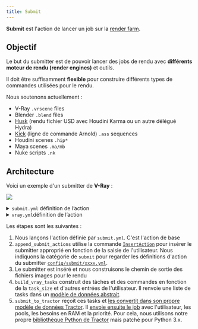 ```yaml
---
title: Submit
---
```


**Submit** est l'action de lancer un job sur la [render farm](../../../Renderfarm).

## Objectif

Le but du submitter est de pouvoir lancer des jobs de rendu avec **différents moteur de rendu (render engines)** et outils.

Il doit être suffisamment **flexible** pour construire différents types de commandes utilisées pour le rendu.

Nous soutenons actuellement :

- V-Ray `.vrscene` files
- Blender `.blend` files
- [Husk](https://www.sidefx.com/docs/houdini/ref/utils/husk.html) (rendu fichier USD avec Houdini Karma ou un autre délégué Hydra)
- [Kick](https://docs.arnoldrenderer.com/pages/viewpage.action?pageId=36110428) (ligne de commande Arnold) `.ass` sequences
- Houdini scenes `.hip*`
- Maya scenes `.ma/mb`
- Nuke scripts `.nk`

## Architecture

Voici  un exemple d'un submitter de **V-Ray** :

![](/img/silex/vray_submit_action.jpg)

<details><summary><code>submit.yml</code> définition de l’action</summary>

<p>

```yaml
submit:
  shelf: "output"
  thumbnail: "submit.svg"

  steps:
    setup:
      lavel: "Setup"
      index: 50
      commands:
        get_submiter:
          label: "Select submiter"
          path: "silex_client.commands.select_submit.SelectSubmit"
          tooltip: "Select the type of conform you want to make"
          ask_user: true

        append_submit_actions:
          label: "Append selected submit action"
          path: "silex_client.commands.insert_action.InsertAction"
          tooltip: "Append the selected submit to the list of commands to execute"
          parameters:
            category: "submit"
            action:
              value: !command-output "setup:get_submiter:action"
              hide: true

    silex_coins:
      index: 500
      hide: true
      commands:
        add_silex_coins:
          path: "silex_client.commands.user.silex_coins.AddSilexCoinsCommand"
          parameters:
            amount:
              value: 3
```

</p>

</details>

<details><summary><code>vray.yml</code>définition de l’action</summary>

<p>

```yaml
vray:
  label: "Submit V-Ray scene"
  steps:
    build_output_path:
      label: "Build output path"
      index: 10
      commands:
        select_extension:
          label: "Output extension"
          path: "silex_client.commands.select_list.SelectList"
          parameters:
            param_name: "Output extension"
            parameters_list:
              - "exr"
              - "png"
              - "jpg"
              - "tiff"

        build_output_path:
          label: "Build output path"
          path: "silex_client.commands.build_output_path.BuildOutputPath"
          tooltip: "Build the complete output path"
          ask_user: true
          parameters:
            output_type:
              value: !command-output "build_output_path:select_extension"
              hide: true
            create_temp_dir: false
            create_output_dir: false
            task:
              hide: true
            use_current_context:
              value: true
              hide: true
            frame_set:
              hide: true
            name:
              value: "render"

    vray_render:
      label: "Setup render parameters"
      index: 20
      commands:
        build_vray_tasks:
          path: "silex_client.commands.farm.vray_render_tasks.VrayRenderTasksCommand"
          label: "V-Ray Job parameters"
          ask_user: true
          parameters:
            output_directory:
              value: !command-output "build_output_path:build_output_path:directory"
            output_filename:
              value: !command-output "build_output_path:build_output_path:file_name"
            output_extension:
              value: !command-output "build_output_path:select_extension"

        submit_to_tractor:
          label: "Submit"
          path: "silex_client.commands.farm.submit_to_tractor.SubmitToTractorCommand"
          ask_user: true
          parameters:
            tasks:
              value: !command-output "vray_render:build_vray_tasks:tasks"
            job_title:
              value: !command-output "vray_render:build_vray_tasks:file_name"
            job_tags:
              value:
                - "vray"
```

</p>

</details>

Les étapes sont les suivantes :

1. Nous lançons l'action définie par `submit.yml`. C'est l'action de base
2. `append_submit_actions` utilise la commande [`InsertAction`](https://github.com/ArtFXDev/silex_client/blob/dev/silex_client/commands/insert_action.py#L21) pour insérer le submitter approprié en fonction de la saisie de l'utilisateur. Nous indiquons la catégorie de `submit` pour regarder les définitions d'action du submitter [`config/submit/xxxx.yml`](https://github.com/ArtFXDev/silex_client/tree/dev/silex_client/config/submit).
3. Le submitter est inséré et nous construisons le chemin de sortie des fichiers images pour le rendu
4. `build_vray_tasks` construit des tâches et des commandes en fonction de la `task_size` et d'autres entrées de l'utilisateur. Il renvoie une liste de tasks dans un [modèle de données abstrait](https://github.com/ArtFXDev/silex_client/blob/dev/silex_client/utils/farm.py).
5. `submit_to_tractor` reçoit ces tasks et [les convertit dans son propre modèle de données Tractor](https://github.com/ArtFXDev/silex_client/blob/dev/silex_client/utils/tractor.py#L14). Il [envoie ensuite le job](https://github.com/ArtFXDev/silex_client/blob/dev/silex_client/commands/farm/submit_to_tractor.py#L130) avec l'utilisateur, les pools, les besoins en RAM et la priorité. Pour cela, nous utilisons notre propre [bibliothèque Python de Tractor](https://github.com/ArtFXDev/tractor_lib) mais patché pour Python 3.x.
